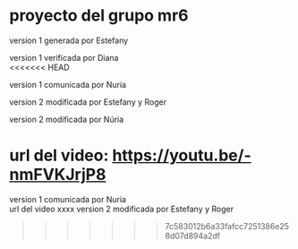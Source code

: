 # proyecto del grupo mr6    

version 1 generada por Estefany   

version 1 verificada por Diana   
<<<<<<< HEAD

version 1 comunicada por Nuria   

version 2 modificada por Estefany y Roger

version 2 modificada por Núria

url del video: https://youtu.be/-nmFVKJrjP8
=======
version 1 comunicada por Nuria   
url del video xxxx
version 2 modificada por Estefany y Roger
>>>>>>> 7c583012b6a33fafcc7251386e258d07d894a2df
